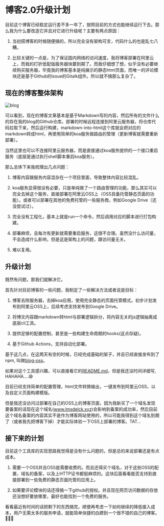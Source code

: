 # 博客2.0升级计划

[tag]:博客｜开源｜工具
[create]:2021-07-15

目前这个博客已经稳定运行差不多一年了，按照目前的方式也能继续运行下去。那么我为什么要改造它并且对它进行升级呢？主要有两点原因：

1. 当初搭博客的时候随便搞的，所以完全没有架构可言，代码什么的也是乱七八糟。

2. 比较关键的一点是，为了保证国内网络的访问速度，我将博客部署在阿里云上，而我的打折低配版服务器快要到期了。而我仔细想了想，似乎没有必要继续购买服务器，毕竟我的博客基本是纯展示的静态html页面，而唯一的评论模块还是基于Github的Issue的Gitalk组件。所以就不搞那么复杂了。

## 现在的博客整体架构

![blog](https://lms-flies.oss-cn-guangzhou.aliyuncs.com/blog/imgs/blogv1.drawio.png!trans_webp)

可以看到，现在的博客文章基本是基于Markdown写的内容，然后所有的文件什么的存在我的blog的Github仓库。部署的时候远程连接到阿里云服务器，将仓库代码拉取下来，然后运行构建，markdown-into-html这个库就会把对应的markdown转成html，再使用简单的koa服务做路由的管理（更新博客就需要重新部署）。

当然这里也可以不连接阿里云服务器，而是直接通过koa服务提供的一个接口重启服务（底层是通过执行shell脚本重启koa服务）。

那么总体下来我梳理出几点问题：

1. 博客内容跟服务内容混杂在一个项目里面，导致整体内容比较混乱。

2. koa服务显得很没有必要，只是单纯做了一个路由管理的功能，那么其实可以完全去掉这个服务，直接部署在阿里云OSS上（OSS具备托管静态页面的功能）。或者可以部署在其他的免费托管的一些服务商，例如Google Drive（还没尝试过）。

3. 完全没有工程化，基本上就是run一个命令，然后调用对应的脚本进行打包构建。

4. 部署麻烦，且每次有更新就需要重启服务，这很不合理。虽然没什么访问量，不会造成什么影响，但是这是架构上的问题，跟访问量无关。

5. 难以复用。

## 升级计划

既然有问题，那我们就解决它。

首先针对目前博客的一些问题，我制定了一些解决方法或者说是目标：

1. 博客去除服务器，去掉koa应用，使用完全静态的页面托管模式。初步计划发布到阿里云OSS上，后续考虑支持发布到Google Drive。

2. 将博文内容跟markdown转html与部署逻辑拆分，将内容无关的js逻辑抽离成底层cli工具。

3. 提供足够的配置控制，甚至是一些构建生命周期的hooks(这点存疑)。

4. 基于Github Actions，支持自动化部署。

基于这几点，在这两天有空的时候，已经完成基础的架子，并且已经直接发布到了npm, 叫做[blog-oss](https://www.npmjs.com/package/blog-oss)。

如果对这个工具感兴趣，可以直接看它的[README.md](https://github.com/sansui-orz/blog-oss#readme)，但是我还没时间详细写, HAHAHA....😅

目前已经支持简单的配置管理，html文件转换输出，一键发布到阿里云OSS，以及自定义页面构建模版。

但是我还没访问过部署在自己的OSS上的博客页面，因为我新买了一个域名发现要备案的话现在这个域名(www.lmsdelck.xyz)会影响到备案的成功率，然后目前这个域名备案的内容其实不是作为博客网站使用的，所以可能我得到这个域名到期了（或者我先把博客下掉）才能实际体验一下OSS上部署的博客。TAT...

## 接下来的计划

目前这个工具库的实现思路我觉得是没有什么问题的，但是总的来说部署还是有点成本。

1. 需要一个OSS并且OSS是需要收费的。而且还得买个域名，对于这些OSS的配置，域名的备案，以及上HTTP证书都挺麻烦的。这块后面看看能否支持到直接部署到一些免费的静态页面托管的应用上。

2. 如果要评论模块的话还得搞一下github的授权。并且现在网页访问数据的存放还没想好要放哪里，最好也能找到一个免费的服务。

看看最近有时间的话把剩下的东西搞完，顺便再考虑一下如何继续的降低接入成本，用户无需太多的服务申请，就能简单快捷的白嫖到一个很不错的自己的博客。💪💪💪